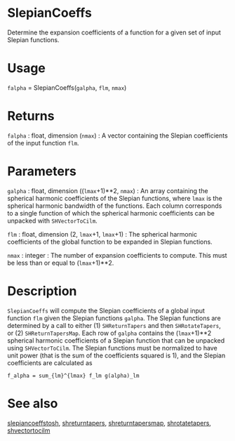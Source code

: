 # SlepianCoeffs

Determine the expansion coefficients of a function for a given set of input Slepian functions.

# Usage

`falpha` = SlepianCoeffs(`galpha`, `flm`, `nmax`)

# Returns

`falpha` : float, dimension (`nmax`)
:   A vector containing the Slepian coefficients of the input function `flm`.

# Parameters

`galpha` : float, dimension ((`lmax`+1)\*\*2, `nmax`)
:   An array containing the spherical harmonic coefficients of the Slepian functions, where `lmax` is the spherical harmonic bandwidth of the functions. Each column corresponds to a single function of which the spherical harmonic coefficients can be unpacked with `SHVectorToCilm`.

`flm` : float, dimension (2, `lmax`+1, `lmax`+1)
:   The spherical harmonic coefficients of the global function to be expanded in Slepian functions.

`nmax` : integer
:   The number of expansion coefficients to compute. This must be less than or equal to (`lmax`+1)\*\*2.

# Description

`SlepianCoeffs` will compute the Slepian coefficients of a global input function `flm` given the Slepian functions `galpha`. The Slepian functions are determined by a call to either (1) `SHReturnTapers` and then `SHRotateTapers`, or (2) `SHReturnTapersMap`. Each row of `galpha` contains the (`lmax`+1)\*\*2 spherical harmonic coefficients of a Slepian function that can be unpacked using `SHVectorToCilm`. The Slepian functions must be normalized to have unit power (that is the sum of the coefficients squared is 1), and the Slepian coefficients are calculated as

`f_alpha = sum_{lm}^{lmax} f_lm g(alpha)_lm`  

# See also

[slepiancoeffstosh](pyslepiancoeffstosh.html), [shreturntapers](pyshreturntapers.html), [shreturntapersmap](pyshreturntapersmap.html), [shrotatetapers](pyshrotatetapers.html), [shvectortocilm](pyshvectortocilm.html)
